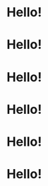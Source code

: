 <midwest-slides id="example-slides" effect="slide">
  <midwest-slide>
    <midwest-card>
      <copy-wrap>
        <h1 class="flex white items-center"><ion-icon name="rocket" class="db mr4 mt1"/>Hello!</h1>
      </copy-wrap>
    <midwest-starscape></midwest-starscape>
    </midwest-card>
  </midwest-slide>
  <midwest-slide>
    <midwest-card>
      <copy-wrap>
        <h1 class="flex white items-center"><midwest-avatar name="William M. Riley" shape="star" class="db mr4 mt1"></midwest-avatar>Hello!</h1>
      </copy-wrap>
    <midwest-starscape></midwest-starscape>
    </midwest-card>
  </midwest-slide>
  <midwest-slide>
    <midwest-card>
      <copy-wrap>
        <h1 class="flex white items-center"><ion-icon name="rocket" class="db mr4 mt1"/>Hello!</h1>
      </copy-wrap>
    <midwest-starscape></midwest-starscape>
    </midwest-card>
  </midwest-slide>
  <midwest-slide>
    <midwest-card>
      <copy-wrap>
        <h1 class="flex white items-center"><ion-icon name="rocket" class="db mr4 mt1"/>Hello!</h1>
      </copy-wrap>
    <midwest-starscape></midwest-starscape>
    </midwest-card>
  </midwest-slide>
  <midwest-slide>
    <midwest-card>
      <copy-wrap>
        <h1 class="flex white items-center"><ion-icon name="rocket" class="db mr4 mt1"/>Hello!</h1>
      </copy-wrap>
    <midwest-starscape></midwest-starscape>
    </midwest-card>
  </midwest-slide>
  <midwest-slide>
    <midwest-card>
      <copy-wrap>
        <h1 class="flex white items-center"><ion-icon name="rocket" class="db mr4 mt1"/>Hello!</h1>
      </copy-wrap>
    <midwest-starscape></midwest-starscape>
    </midwest-card>
  </midwest-slide>
</midwest-slides>
